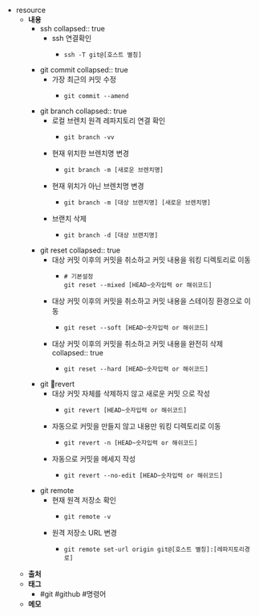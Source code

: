 - resource
	- **내용**
		- ssh
		  collapsed:: true
			- ssh 연결확인
				- ```apl
				  ssh -T git@[호스트 별칭]
				  ```
		- git commit
		  collapsed:: true
			- 가장 최근의 커밋 수정
				- ```shell
				  git commit --amend
				  ```
		- git branch
		  collapsed:: true
			- 로컬 브렌치 원격 레파지토리 연결 확인
				- ```shell
				  git branch -vv
				  ```
			- 현재 위치한 브렌치명 변경
				- ```shell
				  git branch -m [새로운 브렌치명]
				  ```
			- 현재 위치가 아닌 브렌치명 변경
				- ```shell
				  git branch -m [대상 브랜치명] [새로운 브렌치명]
				  ```
			- 브랜치 삭제
				- ```shell
				  git branch -d [대상 브랜치명]
				  ```
		- git reset
		  collapsed:: true
			- 대상 커밋 이후의 커밋을 취소하고 커밋 내용을 워킹 디렉토리로 이동
				- ```shell
				  # 기본설정
				  git reset --mixed [HEAD~숫자입력 or 해쉬코드]
				  ```
			- 대상 커밋 이후의 커밋을 취소하고 커밋 내용을 스테이징 환경으로 이동
				- ```shell
				  git reset --soft [HEAD~숫자입력 or 해쉬코드]
				  ```
			- 대상 커밋 이후의 커밋을 취소하고 커밋 내용을 완전히 삭제
			  collapsed:: true
				- ```shell
				  git reset --hard [HEAD~숫자입력 or 해쉬코드]
				  ```
		- git revert
			- 대상 커밋 자체를 삭제하지 않고 새로운 커밋 으로 작성
				- ```shell
				  git revert [HEAD~숫자입력 or 해쉬코드]
				  ```
			- 자동으로 커밋을 만들지 않고 내용만 워킹 디렉토리로 이동
				- ```shell
				  git revert -n [HEAD~숫자입력 or 해쉬코드]
				  ```
			- 자동으로 커밋을 메세지 작성
				- ```shell
				  git revert --no-edit [HEAD~숫자입력 or 해쉬코드]
				  ```
		- git remote
			- 현재 원격 저장소 확인
				- ```shell
				  git remote -v
				  ```
			- 원격 저장소 URL 변경
				- ```shell
				  git remote set-url origin git@[호스트 별칭]:[레파지토리경로]
				  ```
	- **출처**
	- **태그**
		- #git #github #명령어
	- **메모**